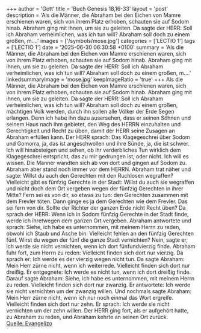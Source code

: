 +++
author = 'Gott'
title = 'Buch Genesis 18,16-33'
layout = 'post'
description = 'Als die Männer, die Abraham bei den Eichen von Mamre erschienen waren, sich von ihrem Platz erhoben, schauten sie auf Sodom hinab. Abraham ging mit ihnen, um sie zu geleiten. Da sagte der HERR: Soll ich Abraham verheimlichen, was ich tun will? Abraham soll doch zu einem großen, m....'
images = ['/symbols/mose.jpg']
categories = ['LECTIO 1']
tags = ['LECTIO 1']
date = '2025-06-30 06:30:58 +0100'
summary = 'Als die Männer, die Abraham bei den Eichen von Mamre erschienen waren, sich von ihrem Platz erhoben, schauten sie auf Sodom hinab. Abraham ging mit ihnen, um sie zu geleiten. Da sagte der HERR: Soll ich Abraham verheimlichen, was ich tun will? Abraham soll doch zu einem großen, m....'
linkedsummaryImage = 'mose.jpg'
keepImageRatio = 'true'
+++
Als die Männer, die Abraham bei den Eichen von Mamre erschienen waren, sich von ihrem Platz erhoben, schauten sie auf Sodom hinab. Abraham ging mit ihnen, um sie zu geleiten.
Da sagte der HERR: Soll ich Abraham verheimlichen, was ich tun will?
Abraham soll doch zu einem großen, mächtigen Volk werden, durch ihn sollen alle Völker der Erde Segen erlangen.<!--more-->
Denn ich habe ihn dazu ausersehen, dass er seinen Söhnen und seinem Haus nach ihm gebietet, den Weg des HERRN einzuhalten und Gerechtigkeit und Recht zu üben, damit der HERR seine Zusagen an Abraham erfüllen kann.
Der HERR sprach: Das Klagegeschrei über Sodom und Gomorra, ja, das ist angeschwollen und ihre Sünde, ja, die ist schwer.
Ich will hinabsteigen und sehen, ob ihr verderbliches Tun wirklich dem Klagegeschrei entspricht, das zu mir gedrungen ist, oder nicht. Ich will es wissen.
Die Männer wandten sich ab von dort und gingen auf Sodom zu. Abraham aber stand noch immer vor dem HERRN.
Abraham trat näher und sagte: Willst du auch den Gerechten mit den Ruchlosen wegraffen?
Vielleicht gibt es fünfzig Gerechte in der Stadt: Willst du auch sie wegraffen und nicht doch dem Ort vergeben wegen der fünfzig Gerechten in ihrer Mitte?
Fern sei es von dir, so etwas zu tun: den Gerechten zusammen mit dem Frevler töten. Dann ginge es ja dem Gerechten wie dem Frevler. Das sei fern von dir. Sollte der Richter der ganzen Erde nicht Recht üben?
Da sprach der HERR: Wenn ich in Sodom fünfzig Gerechte in der Stadt finde, werde ich ihretwegen dem ganzen Ort vergeben.
Abraham antwortete und sprach: Siehe, ich habe es unternommen, mit meinem Herrn zu reden, obwohl ich Staub und Asche bin.
Vielleicht fehlen an den fünfzig Gerechten fünf. Wirst du wegen der fünf die ganze Stadt vernichten? Nein, sagte er, ich werde sie nicht vernichten, wenn ich dort fünfundvierzig finde.
Abraham fuhr fort, zum Herrn zu reden: Vielleicht finden sich dort nur vierzig. Da sprach er: Ich werde es der vierzig wegen nicht tun.
Da sagte Abraham: Mein Herr zürne nicht, wenn ich weiterrede. Vielleicht finden sich dort nur dreißig. Er entgegnete: Ich werde es nicht tun, wenn ich dort dreißig finde.
Darauf sagte Abraham: Siehe, ich habe es unternommen, mit meinem Herrn zu reden. Vielleicht finden sich dort nur zwanzig. Er antwortete: Ich werde sie nicht vernichten um der zwanzig willen.
Und nochmals sagte Abraham: Mein Herr zürne nicht, wenn ich nur noch einmal das Wort ergreife. Vielleicht finden sich dort nur zehn. Er sprach: Ich werde sie nicht vernichten um der zehn willen.
Der HERR ging fort, als er aufgehört hatte, zu Abraham zu reden, und Abraham kehrte an seinen Ort zurück.<br> [Quelle: Evangelizo](https://evangeliumtagfuertag.org/DE/gospel)